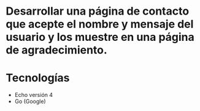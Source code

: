 # Desarrollar una página de contacto que acepte el nombre y mensaje del usuario y los muestre en una página de agradecimiento.

# Tecnologías

- Echo versión 4
- Go (Google)
